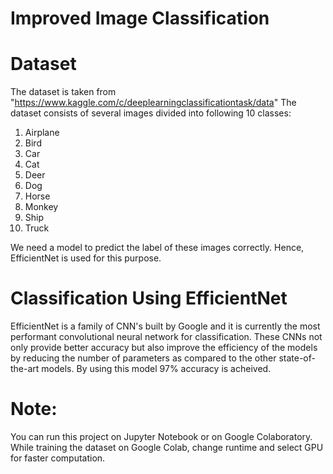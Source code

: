 # Improved Image Classification

# Dataset
The dataset is taken from "https://www.kaggle.com/c/deeplearningclassificationtask/data"
The dataset consists of several images divided into following 10 classes: 
1. Airplane
2. Bird
3. Car
4. Cat
5. Deer
6. Dog
7. Horse
8. Monkey
9. Ship
10. Truck 

We need a model to predict the label of these images correctly. Hence, EfficientNet is used for this purpose. 

# Classification Using EfficientNet
EfficientNet is a family of CNN's built by Google and it is currently the most performant convolutional neural network for classification. These CNNs not only provide better accuracy but also improve the efficiency of the models by reducing the number of parameters as compared to the other state-of-the-art models. By using this model 97% accuracy is acheived.

# Note: 
You can run this project on Jupyter Notebook or on Google Colaboratory. While training the dataset on Google Colab, change runtime and select GPU for faster computation.
